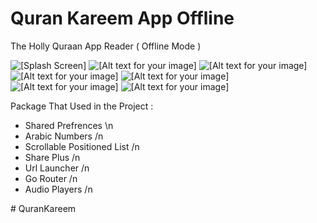 # Quran Kareem App Offline


The Holly Quraan App Reader ( Offline Mode )

![[Splash Screen]](https://github.com/MosasaUnited/QuranKareem/blob/main/images/1.jpeg)
![[Alt text for your image]](https://github.com/MosasaUnited/QuranKareem/blob/main/images/2.jpeg)
![[Alt text for your image]](https://github.com/MosasaUnited/QuranKareem/blob/main/images/3.jpeg)
![[Alt text for your image]](https://github.com/MosasaUnited/QuranKareem/blob/main/images/4.jpeg)
![[Alt text for your image]](https://github.com/MosasaUnited/QuranKareem/blob/main/images/5.jpeg)
![[Alt text for your image]](https://github.com/MosasaUnited/QuranKareem/blob/main/images/6.jpeg)
![[Alt text for your image]](https://github.com/MosasaUnited/QuranKareem/blob/main/images/7.jpeg)


Package That Used in the Project : 
- Shared Prefrences \n
- Arabic Numbers /n
- Scrollable Positioned List /n
- Share Plus /n
- Url Launcher /n
- Go Router /n
- Audio Players /n


  
#   Q u r a n K a r e e m 
 
 
